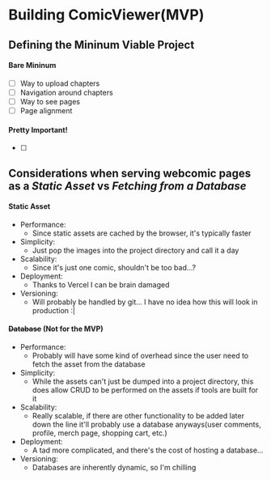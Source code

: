 # Building ComicViewer(MVP)

## Defining the Mininum Viable Project

#### Bare Mininum
- [ ] Way to upload chapters
- [ ] Navigation around chapters
- [ ] Way to see pages
- [ ] Page alignment

#### Pretty Important!
- [ ] 


## Considerations when serving webcomic pages as a *Static Asset* vs *Fetching from a Database*

#### Static Asset
- Performance: 
	- Since static assets are cached by the browser, it's typically faster
- Simplicity: 
	- Just pop the images into the project directory and call it a day
- Scalability:
	- Since it's just one comic, shouldn't be too bad...? 
- Deployment:
	- Thanks to Vercel I can be brain damaged
- Versioning:
	- Will probably be handled by git... I have no idea how this will look in production :|

#### ~~Database~~ (Not for the MVP)
- Performance:
	- Probably will have some kind of overhead since the user need to fetch the asset from the database
- Simplicity:
	- While the assets can't just be dumped into a project directory, this does allow CRUD to be performed on the assets if tools are built for it
- Scalability:
	- Really scalable, if there are other functionality to be added later down the line it'll probably use a database anyways(user comments, profile, merch page, shopping cart, etc.)
- Deployment:
	- A tad more complicated, and there's the cost of hosting a database...
- Versioning: 
	- Databases are inherently dynamic, so I'm chilling